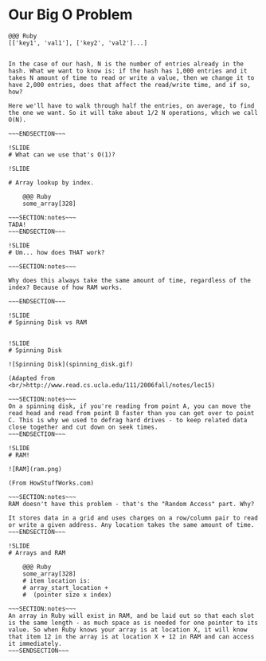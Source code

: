 # Our Big O Problem

    @@@ Ruby
    [['key1', 'val1'], ['key2', 'val2']...]

~~~SECTION:notes~~~

In the case of our hash, N is the number of entries already in the hash. What we want to know is: if the hash has 1,000 entries and it takes N amount of time to read or write a value, then we change it to have 2,000 entries, does that affect the read/write time, and if so, how?

Here we'll have to walk through half the entries, on average, to find the one we want. So it will take about 1/2 N operations, which we call O(N).

~~~ENDSECTION~~~

!SLIDE
# What can we use that's O(1)?

!SLIDE

# Array lookup by index.

    @@@ Ruby
    some_array[328]

~~~SECTION:notes~~~
TADA!
~~~ENDSECTION~~~

!SLIDE
# Um... how does THAT work?

~~~SECTION:notes~~~

Why does this always take the same amount of time, regardless of the index? Because of how RAM works.

~~~ENDSECTION~~~

!SLIDE
# Spinning Disk vs RAM


!SLIDE
# Spinning Disk

![Spinning Disk](spinning_disk.gif)

(Adapted from <br/>http://www.read.cs.ucla.edu/111/2006fall/notes/lec15)

~~~SECTION:notes~~~
On a spinning disk, if you're reading from point A, you can move the read head and read from point B faster than you can get over to point C. This is why we used to defrag hard drives - to keep related data close together and cut down on seek times.
~~~ENDSECTION~~~

!SLIDE
# RAM!

![RAM](ram.png)

(From HowStuffWorks.com)

~~~SECTION:notes~~~
RAM doesn't have this problem - that's the "Random Access" part. Why?

It stores data in a grid and uses charges on a row/column pair to read or write a given address. Any location takes the same amount of time.
~~~ENDSECTION~~~

!SLIDE
# Arrays and RAM

    @@@ Ruby
    some_array[328]
    # item location is:
    # array_start_location +
    #  (pointer size x index)

~~~SECTION:notes~~~
An array in Ruby will exist in RAM, and be laid out so that each slot is the same length - as much space as is needed for one pointer to its value. So when Ruby knows your array is at location X, it will know that item 12 in the array is at location X + 12 in RAM and can access it immediately.
~~~SENDSECTION~~~
